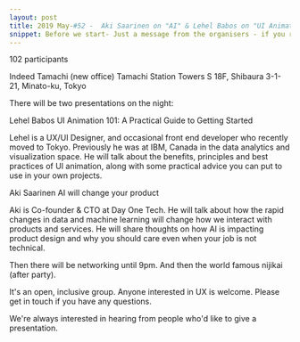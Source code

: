 ```yaml
---
layout: post
title: 2019 May-#52 -  Aki Saarinen on "AI" & Lehel Babos on "UI Animation"
snippet: Before we start- Just a message from the organisers - if you reserve a ticket and then can't -
---
```

102 participants

Indeed Tamachi (new office) Tamachi Station Towers S 18F, Shibaura 3-1-21, Minato-ku, Tokyo

There will be two presentations on the night:

Lehel Babos
UI Animation 101: A Practical Guide to Getting Started

Lehel is a UX/UI Designer, and occasional front end developer who recently moved to Tokyo. Previously he was at IBM, Canada in the data analytics and visualization space. He will talk about the benefits, principles and best practices of UI animation, along with some practical advice you can put to use in your own projects.

Aki Saarinen
AI will change your product

Aki is Co-founder & CTO at Day One Tech. He will talk about how the rapid changes in data and machine learning will change how we interact with products and services. He will share thoughts on how AI is impacting product design and why you should care even when your job is not technical.

Then there will be networking until 9pm. And then the world famous nijikai (after party).

It's an open, inclusive group. Anyone interested in UX is welcome. Please get in touch if you have any questions.

We're always interested in hearing from people who'd like to give a presentation.

